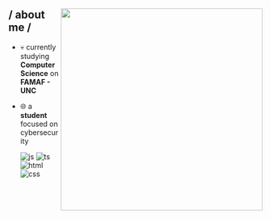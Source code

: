 
<div>
  
<img src="https://github.com/Asaeru14/Asaeru14/assets/127261423/191f75e0-c117-4fc5-be67-94639d921741" align="right" width="400">



<h2> / about me /</h2> 
  
- 💀 currently studying **Computer Science** on **FAMAF - UNC**
- 🌐  a **student** focused on cybersecurity
  

  <img src = "https://img.shields.io/badge/Python-3776AB?style=for-the-badge&logo=python&logoColor=white" alt = "js" />
  <img src = "https://img.shields.io/badge/C-00599C?style=for-the-badge&logo=c&logoColor=white" alt = "ts" />
  <img src = "https://img.shields.io/badge/Rust-000000?style=for-the-badge&logo=rust&logoColor=white" alt = "html" />
  <img src = "https://img.shields.io/badge/Linux-FCC624?style=for-the-badge&logo=linux&logoColor=black" alt = "css" />
  
  
  
  
  </br></br>
  

  </div>
  </div>






